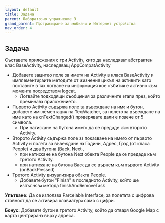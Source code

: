 ```yaml
---
layout: default
title: Задачa
parent: Лабораторно упражнение 3
grand_parent: Програмиране за мобилни и Интернет устройства
nav_order: 4
---
```

## Задачa

Съставете приложения с три Аctivity, кито да наследяват абстрактен клас BaseActivity, наследяващ AppCompatActivity

* Добавете защитео поле за името на Activity в класа BaseActivity и имплементираите методите от жизнения цикъл на активити като поставите в тях логване на информация кое събитии е активно към момента посредством logcat.
  * Логвайте подходящи съобщения за различните етапи през, който преминава приложението.
* Първото Аctivity съдържа поле за въвеждане на име и бутон, добавете имплементация на TextWatcher, за полето за въвеждане на име като на onTextChanged() проверявате дали е повече от 5 символа.
  * При натискане на бутона името да се предаде към второто Аctivity.
* Второто Аctivity съдържа поле за показване на името от първото Аctivity и полета за въвеждане на Години, Адрес, Град (от класа People) и два бутона (Back, Next),
  * при натискане на бутона Next обекта People да се предаде към третото Аctivity.
  * при натискане на бутона Back да се върнем към първото Activity (onBackPressed)
* Третото Аctivity визуализира обекта People.
  * Добавете бутон "Finish" в последното Activity, който ще изпълнява метода finishAndRemoveTask

**Упътване:** Да се използва Parcelable Interface, за полетата с цифрова стойност да се активира клавиатура само с цифри.

**Бонус:** Добавете бутон в третото Аctivity, който да отваря Google Map с карта центрирана върху адреса.
